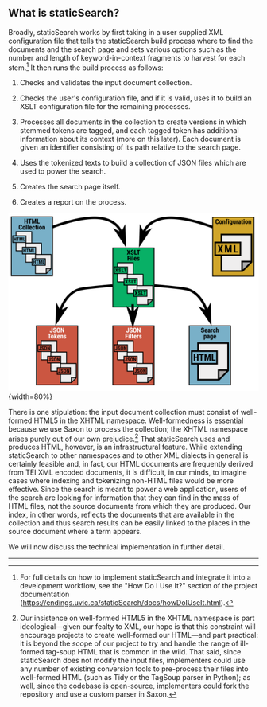 ## What is staticSearch?

Broadly, staticSearch works by first taking in a user supplied XML configuration file that tells the staticSearch build process where to find the documents and the search page and sets various options such as the number and length of keyword-in-context fragments to harvest for each stem.[^02_0_1] It then runs the build process as follows:

1. Checks and validates the input document collection.

1. Checks the user's configuration file, and if it is valid, uses it to build an XSLT configuration file for the remaining processes.

1. Processes all documents in the collection to create versions in which stemmed tokens are tagged, and each tagged token has additional information about its context (more on this later). Each document is given an identifier consisting of its path relative to the search page.

1. Uses the tokenized texts to build a collection of JSON files which are used to power the search.

1. Creates the search page itself.

1. Creates a report on the process.

   

![The staticSearch build process](images/staticSearch_process_01.svg "The staticSearch build Process"){width=80%}



There is one stipulation: the input document collection must consist of well-formed HTML5 in the XHTML namespace. Well-formedness is essential because we use Saxon to process the collection; the XHTML namespace arises purely out of our own prejudice.[^02_0_2] That staticSearch uses and produces HTML, however, is an infrastructural feature. While extending staticSearch to other namespaces and to other XML dialects in general is certainly feasible and, in fact, our HTML documents are frequently derived from TEI XML encoded documents, it is difficult, in our minds, to imagine cases where indexing and tokenizing non-HTML files would be more effective. Since the search is meant to power a web application, users of the search are looking for information that they can find in the mass of HTML files, not the source documents from which they are produced. Our index, in other words, reflects the documents that are available in the collection and thus search results can be easily linked to the places in the source document where a term appears.  

We will now discuss the technical implementation in further detail.  

---

[^02_0_1]: For full details on how to implement staticSearch and integrate it into a development workflow, see the "How Do I Use It?" section of the project documentation (https://endings.uvic.ca/staticSearch/docs/howDoIUseIt.html).
[^02_0_2]: Our insistence on well-formed HTML5 in the XHTML namespace is part ideological—given our fealty to XML, our hope is that this constraint will encourage projects to create well-formed our HTML—and part practical: it is beyond the scope of our project to try and handle the range of ill-formed tag-soup HTML that is common in the wild. That said, since staticSearch does not modify the input files, implementers could use any number of existing conversion tools to pre-process their files into well-formed HTML (such as Tidy or the TagSoup parser in Python); as well, since the codebase is open-source, implementers could fork the repository and use a custom parser in Saxon.
